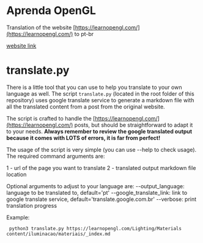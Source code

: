 # Aprenda OpenGL

Translation of the website [https://learnopengl.com/](https://learnopengl.com/) to pt-br

[website link](https://filipecn.github.io/aprendaopengl/)

# translate.py
There is a little tool that you can use to help you translate to your own language as well. The script `translate.py` (located in the root folder of this repository) uses google translate service to generate a markdown file with all the translated content from a post from the original website. 

The script is crafted to handle the [https://learnopengl.com/](https://learnopengl.com/) posts, but should be straightforward to adapt it to your needs. **Always remember to review the google translated output because it comes with LOTS of errors, it is far from perfect!**

The usage of the script is very simple (you can use --help to check usage). The required command arguments are:

1 - url of the page you want to translate
2 - translated output markdown file location

Optional arguments to adjust to your language are:
--output_language: language to be translated to, default='pt'
--google_translate_link: link to google translate service, default='translate.google.com.br'
--verbose: print translation progress

Example:
``` shell
 python3 translate.py https://learnopengl.com/Lighting/Materials content/iluminacao/materiais/_index.md
```
